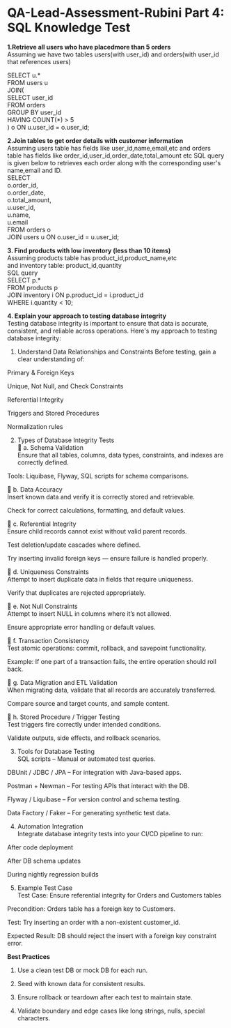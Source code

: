 # QA-Lead-Assessment-Rubini Part 4: SQL Knowledge Test
**1.Retrieve all users who have placedmore than 5 orders**<br>
Assuming we have two tables users(with user_id) and orders(with user_id that references users)<br>

SELECT u.* <br>
FROM users u <br>
JOIN( <br>
    SELECT user_id <br>
    FROM orders <br>
    GROUP BY user_id <br>
    HAVING COUNT(*) > 5 <br>
    ) o ON u.user_id = o.user_id; <br>

**2.Join tables to get order details with customer information**<br>
Assuming users table has fields like user_id,name,email,etc and orders table has fields like order_id,user_id,order_date,total_amount etc
SQL query is given below to retrieves each order along with the corresponding user's name,email and ID.<br>
SELECT<br>
  o.order_id,<br>
  o.order_date,<br>
  o.total_amount,<br>
  u.user_id,<br>
  u.name,<br>
  u.email<br>
FROM orders o<br>
JOIN users u ON o.user_id = u.user_id;<br>

**3. Find products with low inventory (less than 10 items)** <br>
Assuming products table has product_id,product_name,etc <br>
and inventory table: product_id,quantity<br>
SQL query<br>
SELECT p.*<br>
FROM products p<br>
JOIN inventory i ON p.product_id = i.product_id<br>
WHERE i.quantity < 10;<br>

**4. Explain your approach to testing database integrity**<br>
Testing database integrity is important to ensure that data is accurate, consistent, and reliable across operations. Here's my approach to testing database integrity:<br>
1. Understand Data Relationships and Constraints
Before testing, gain a clear understanding of:

Primary & Foreign Keys

Unique, Not Null, and Check Constraints

Referential Integrity

Triggers and Stored Procedures

Normalization rules

2. Types of Database Integrity Tests<br>
🔹 a. Schema Validation<br>
Ensure that all tables, columns, data types, constraints, and indexes are correctly defined.<br>

Tools: Liquibase, Flyway, SQL scripts for schema comparisons.<br>

🔹 b. Data Accuracy<br>
Insert known data and verify it is correctly stored and retrievable.<br>

Check for correct calculations, formatting, and default values.<br>

🔹 c. Referential Integrity<br>
Ensure child records cannot exist without valid parent records.<br>

Test deletion/update cascades where defined.<br>

Try inserting invalid foreign keys — ensure failure is handled properly.<br>

🔹 d. Uniqueness Constraints<br>
Attempt to insert duplicate data in fields that require uniqueness.<br>

Verify that duplicates are rejected appropriately.<br>

🔹 e. Not Null Constraints<br>
Attempt to insert NULL in columns where it’s not allowed.<br>

Ensure appropriate error handling or default values.<br>

🔹 f. Transaction Consistency<br>
Test atomic operations: commit, rollback, and savepoint functionality.<br>

Example: If one part of a transaction fails, the entire operation should roll back.<br>

🔹 g. Data Migration and ETL Validation<br>
When migrating data, validate that all records are accurately transferred.<br>

Compare source and target counts, and sample content.<br>

🔹 h. Stored Procedure / Trigger Testing<br>
Test triggers fire correctly under intended conditions.<br>

Validate outputs, side effects, and rollback scenarios.<br>

3. Tools for Database Testing <br>
SQL scripts – Manual or automated test queries.<br>

DBUnit / JDBC / JPA – For integration with Java-based apps.<br>

Postman + Newman – For testing APIs that interact with the DB.<br>

Flyway / Liquibase – For version control and schema testing.<br>

Data Factory / Faker – For generating synthetic test data.<br>

4. Automation Integration <br>
Integrate database integrity tests into your CI/CD pipeline to run:<br>

After code deployment<br>

After DB schema updates<br>

During nightly regression builds<br>

5. Example Test Case <br>
Test Case: Ensure referential integrity for Orders and Customers tables<br>

Precondition: Orders table has a foreign key to Customers.<br>

Test: Try inserting an order with a non-existent customer_id.<br>

Expected Result: DB should reject the insert with a foreign key constraint error.<br>

**Best Practices**
1. Use a clean test DB or mock DB for each run.

2. Seed with known data for consistent results.

3. Ensure rollback or teardown after each test to maintain state.

4. Validate boundary and edge cases like long strings, nulls, special characters.


